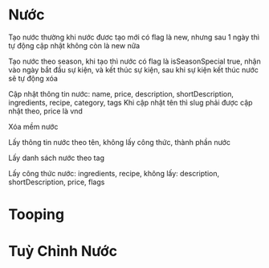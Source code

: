 # Nước
Tạo nước thường khi nước đươc tạo mới có flag là new, nhưng sau 1 ngày thì tự động cập nhật không còn là new nữa

Tạo nước theo season, khi tạo thì nước có flag là isSeasonSpecial true, nhận vào ngày bắt đầu sự kiện, và kết thúc sự kiện, sau khi sự kiện kết thúc nước sẽ tự động xóa

Cập nhật thông tin nước: name, price, description, shortDescription, ingredients, recipe, category, tags
    Khi cập nhật tên thì slug phải được cập nhật theo,
    price là vnd

Xóa mềm nước 

Lấy thông tin nước theo tên, không lấy công thức, thành phần nước

Lấy danh sách nước theo tag

Lấy công thức nước: ingredients, recipe, không lấy: description, shortDescription, price, flags

# Tooping


# Tuỳ Chỉnh Nước


